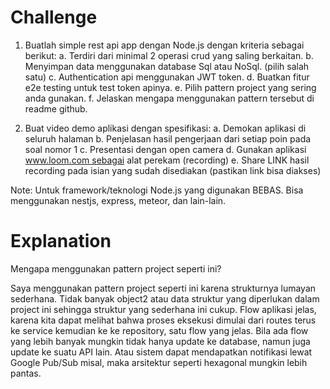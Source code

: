 # Challenge
1. Buatlah simple rest api app dengan Node.js dengan kriteria sebagai berikut:
    a. Terdiri dari minimal 2 operasi crud yang saling berkaitan.
    b. Menyimpan data menggunakan database Sql atau NoSql. (pilih salah satu)
    c. Authentication api menggunakan JWT token.
    d. Buatkan fitur e2e testing untuk test token apinya. 
    e. Pilih pattern project yang sering anda gunakan. 
    f. Jelaskan mengapa menggunakan pattern tersebut di readme github.

2. Buat video demo aplikasi dengan spesifikasi:
    a. Demokan aplikasi di seluruh halaman
    b. Penjelasan hasil pengerjaan dari setiap poin pada soal nomor 1
    c. Presentasi dengan open camera
    d. Gunakan aplikasi www.loom.com sebagai alat perekam (recording)
    e. Share LINK hasil recording pada isian yang sudah disediakan (pastikan link bisa diakses)

Note: Untuk framework/teknologi Node.js yang digunakan BEBAS. Bisa menggunakan nestjs, express, meteor, dan lain-lain.

# Explanation
Mengapa menggunakan pattern project seperti ini?

Saya menggunakan pattern project seperti ini karena strukturnya lumayan sederhana.
Tidak banyak object2 atau data struktur yang diperlukan dalam project ini sehingga struktur yang sederhana
ini cukup. Flow aplikasi jelas, karena kita dapat melihat bahwa proses eksekusi dimulai dari routes terus ke service kemudian ke
ke repository, satu flow yang jelas. Bila ada flow yang lebih banyak mungkin tidak hanya update ke database, namun juga update
ke suatu API lain. Atau sistem dapat mendapatkan notifikasi lewat Google Pub/Sub misal, maka arsitektur seperti hexagonal mungkin lebih pantas.